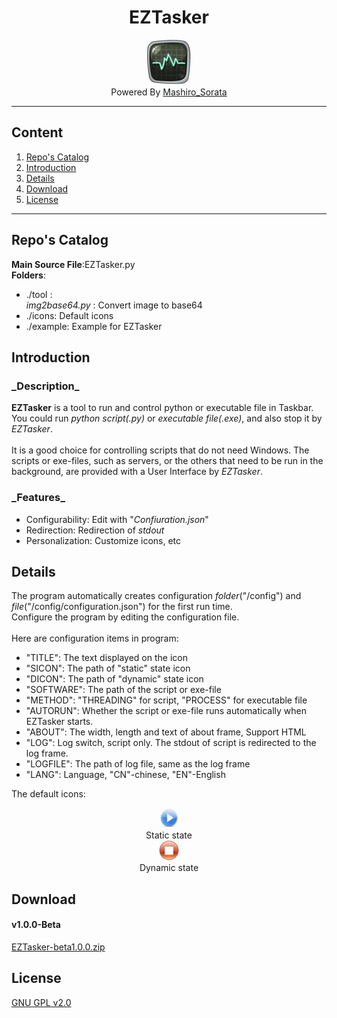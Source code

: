 <div align="center"><h1>EZTasker</h1></div>

<div align="center"><img src="https://github.com/Mashiro-Sorata/EZTasker/blob/master/icons/EZTasker.jpg?raw=true"></div>
<div align="center">Powered By <a href="https://github.com/Mashiro-Sorata">Mashiro_Sorata</a></div>

---

## Content
1. [Repo's Catalog](#u0)
2. [Introduction](#u1)
3. [Details](#u2)
4. [Download](#u3)
5. [License](#u4)

---

<h2 id="u0">Repo's Catalog</h2>

__Main Source File__:EZTasker.py<br/>
__Folders__:
* ./tool :<br/>_img2base64.py_ : Convert image to base64
* ./icons: Default icons
* ./example: Example for EZTasker

<h2 id="u1">Introduction</h2>

<h3>_Description_</h3>

__EZTasker__ is a tool to run and control python or executable file in Taskbar.<br/>
You could run _python script(.py)_ or _executable file(.exe)_, and also stop it by _EZTasker_.<br/><br/>
It is a good choice for controlling scripts that do not need Windows. The scripts or exe-files, such as servers, or the others that need to be run in the background, are provided with a User Interface by _EZTasker_.

<h3>_Features_</h3>

* Configurability: Edit with "_Confiuration.json_"
* Redirection: Redirection of _stdout_
* Personalization: Customize icons, etc

<h2 id="u2">Details</h2>

The program automatically creates configuration _folder_("/config") and _file_("/config/configuration.json") for the first run time. <br/>Configure the program by editing the configuration file.<br/><br/>
Here are configuration items in program:
* "TITLE": The text displayed on the icon
* "SICON": The path of "static" state icon
* "DICON": The path of "dynamic" state icon
* "SOFTWARE": The path of the script or exe-file
* "METHOD": "THREADING" for script, "PROCESS" for executable file
* "AUTORUN": Whether the script or exe-file runs automatically when EZTasker starts.
* "ABOUT": The width, length and text of about frame, Support HTML
* "LOG": Log switch, script only. The stdout of script is redirected to the log frame.
* "LOGFILE": The path of log file, same as the log frame
* "LANG": Language, "CN"-chinese, "EN"-English

The default icons:<br/>
<div align="center"><img src="https://github.com/Mashiro-Sorata/EZTasker/blob/master/icons/SICON.jpg?raw=true"><br/>Static state</div>
<div align="center"><img src="https://github.com/Mashiro-Sorata/EZTasker/blob/master/icons/DICON.jpg?raw=true"><br/>Dynamic state</div>

<h2 id="u3">Download</h2>

#### v1.0.0-Beta
[EZTasker-beta1.0.0.zip](https://github.com/Mashiro-Sorata/EZTasker/releases/download/v1.0.0-beta/EZTasker-beta1.0.0.zip)

<h2 id="u4">License</h2>

[GNU GPL v2.0](https://github.com/Mashiro-Sorata/EZTasker/blob/master/LICENSE)
